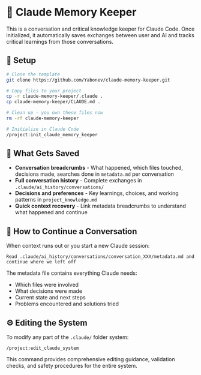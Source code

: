 # 🧠 Claude Memory Keeper

This is a conversation and critical knowledge keeper for Claude Code. Once initialized, it automatically saves exchanges between user and AI and tracks critical learnings from those conversations.

## 🚀 Setup

```bash
# Clone the template
git clone https://github.com/Yabonev/claude-memory-keeper.git

# Copy files to your project
cp -r claude-memory-keeper/.claude .
cp claude-memory-keeper/CLAUDE.md .

# Clean up - you own these files now
rm -rf claude-memory-keeper

# Initialize in Claude Code
/project:init_claude_memory_keeper
```

## 📁 What Gets Saved

- **Conversation breadcrumbs** - What happened, which files touched, decisions made, searches done in `metadata.md` per conversation
- **Full conversation history** - Complete exchanges in `.claude/ai_history/conversations/`
- **Decisions and preferences** - Key learnings, choices, and working patterns in `project_knowledge.md`
- **Quick context recovery** - Link metadata breadcrumbs to understand what happened and continue

## 🔄 How to Continue a Conversation

When context runs out or you start a new Claude session:

```
Read .claude/ai_history/conversations/conversation_XXX/metadata.md and continue where we left off
```

The metadata file contains everything Claude needs:
- Which files were involved
- What decisions were made  
- Current state and next steps
- Problems encountered and solutions tried

## ⚙️ Editing the System

To modify any part of the `.claude/` folder system:

```
/project:edit_claude_system
```

This command provides comprehensive editing guidance, validation checks, and safety procedures for the entire system.